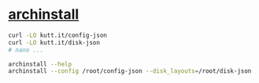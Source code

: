 # [archinstall](https://github.com/archlinux/archinstall)

```bash
curl -LO kutt.it/config-json
curl -LO kutt.it/disk-json
# nano ...

archinstall --help
archinstall --config /root/config-json --disk_layouts=/root/disk-json
```
